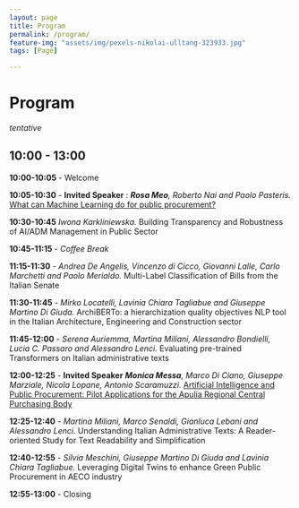 ```yaml
---
layout: page
title: Program
permalink: /program/
feature-img: "assets/img/pexels-nikolai-ulltang-323933.jpg"
tags: [Page]

---
```

# Program 
*tentative*

## 10:00 - 13:00
**10:00-10:05** - Welcome

**10:05-10:30** - **Invited Speaker** :
***Rosa Meo**, Roberto Nai and Paolo Pasteris.* [What can Machine Learning do for public procurement?](https://aixpa.github.io/speakers#rosameo)

**10:30-10:45**
*Iwona Karkliniewska.* Building Transparency and Robustness of AI/ADM Management in Public Sector

**10:45-11:15** - *Coffee Break*

**11:15-11:30** - *Andrea De Angelis, Vincenzo di Cicco, Giovanni Lalle, Carlo Marchetti and Paolo Merialdo.* Multi-Label Classification of Bills from the Italian Senate

**11:30-11:45** - *Mirko Locatelli, Lavinia Chiara Tagliabue and Giuseppe Martino Di Giuda.* ArchiBERTo: a hierarchization quality objectives NLP tool in the Italian Architecture, Engineering and Construction sector

**11:45-12:00** - *Serena Auriemma, Martina Miliani, Alessandro Bondielli, Lucia C. Passaro and Alessandro Lenci.* Evaluating pre-trained Transformers on Italian administrative texts

**12:00-12:25** - **Invited Speaker**
***Monica Messa**, Marco Di Ciano, Giuseppe Marziale, Nicola Lopane, Antonio Scaramuzzi.* [Artificial Intelligence and Public Procurement: Pilot Applications for the Apulia Regional Central Purchasing Body](https://aixpa.github.io/speakers#monicamessa)

**12:25-12:40** - *Martina Miliani, Marco Senaldi, Gianluca Lebani and Alessandro Lenci.* Understanding Italian Administrative Texts: A Reader-oriented Study for Text Readability and Simplification

**12:40-12:55** - *Silvia Meschini, Giuseppe Martino Di Giuda and Lavinia Chiara Tagliabue.* Leveraging Digital Twins to enhance Green Public Procurement in AECO industry

**12:55-13:00** - Closing
